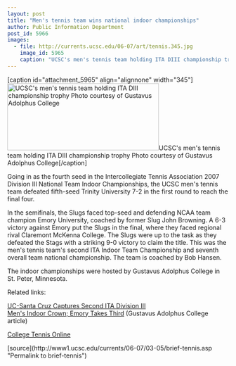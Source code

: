 ```yaml
---
layout: post
title: "Men's tennis team wins national indoor championships"
author: Public Information Department
post_id: 5966
images:
  - file: http://currents.ucsc.edu/06-07/art/tennis.345.jpg
    image_id: 5965
    caption: "UCSC's men's tennis team holding ITA DIII championship trophy Photo courtesy of Gustavus Adolphus College"
---
```


[caption id="attachment_5965" align="alignnone" width="345"]<a href="http://localhost/mysite/wp-content/uploads/2007/03/tennis.345.jpg"><img class="size-full wp-image-5965" src="http://localhost/mysite/wp-content/uploads/2007/03/tennis.345.jpg" alt="UCSC's men's tennis team holding ITA DIII championship trophy Photo courtesy of Gustavus Adolphus College" width="345" height="152" /></a>UCSC's men's tennis team holding ITA DIII championship trophy Photo courtesy of Gustavus Adolphus College[/caption]
<a name="content" id="content"></a>
<p>
  Going in as the fourth seed in the Intercollegiate Tennis Association 2007 Division III National Team Indoor Championships, the UCSC men's tennis team defeated fifth-seed Trinity University 7-2 in the first round to reach the final four.
</p>
<p>
  In the semifinals, the Slugs faced top-seed and defending NCAA team champion Emory University, coached by former Slug John Browning. A 6-3 victory against Emory put the Slugs in the final, where they faced regional rival Claremont McKenna College. The Slugs were up to the task as they defeated the Stags with a striking 9-0 victory to claim the title. This was the men's tennis team's second ITA Indoor Team Championship and seventh overall team national championship. The team is coached by Bob Hansen.
</p>
<p>
  The indoor championships were hosted by Gustavus Adolphus College in St. Peter, Minnesota.
</p>
<p>
  Related links:
</p>
<p>
  <a href="http://www.gustavus.edu/athletics/mt/archives/2007/2007_ITA/index.cfm">UC-Santa Cruz Captures Second ITA Division III<br>
  Men's Indoor Crown; Emory Takes Third</a> (Gustavus Adolphus College article)
</p>
<p>
  <a href="http://collegetennisonline.com">College Tennis Online</a>
</p>
[source](http://www1.ucsc.edu/currents/06-07/03-05/brief-tennis.asp "Permalink to brief-tennis")
